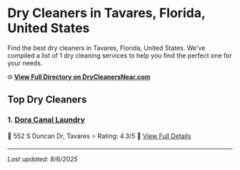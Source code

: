 # Dry Cleaners in Tavares, Florida, United States

Find the best dry cleaners in Tavares, Florida, United States. We've compiled a list of 1 dry cleaning services to help you find the perfect one for your needs.

🌐 **[View Full Directory on DryCleanersNear.com](https://drycleanersnear.com/city/US/Florida/Tavares)**

## Top Dry Cleaners

### 1. [Dora Canal Laundry](https://drycleanersnear.com/dryCleaner/68858882aef64230e206b146/dora-canal-laundry)
📍 552 S Duncan Dr, Tavares
⭐ Rating: 4.3/5
🔗 [View Full Details](https://drycleanersnear.com/dryCleaner/68858882aef64230e206b146/dora-canal-laundry)


---

*Last updated: 8/6/2025*
